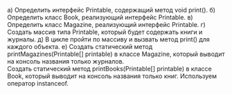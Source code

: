 а) Определить интерфейс Printable, содержащий метод void print().
б) Определить класс Book, реализующий интерфейс Printable.
в) Определить класс Magazine, реализующий интерфейс Printable.
г) Создать массив типа Printable, который будет содержать книги и журналы.
д) В цикле пройти по массиву и вызвать метод print() для каждого объекта.
е) Создать статический метод printMagazines(Printable[] printable) в классе Magazine, 
который выводит на консоль названия только журналов.  
Создать статический метод printBooks(Printable[] printable) в классе Book, 
который выводит на консоль названия только книг. 
Используем оператор instanceof.
